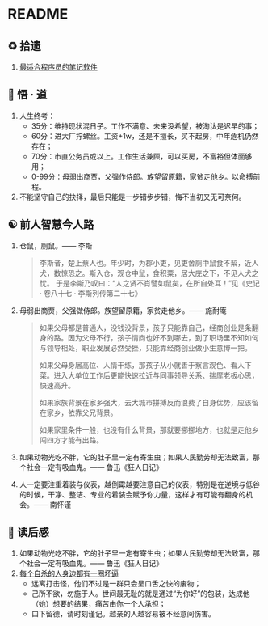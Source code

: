 # README

## ♻️ 拾遗

1. [最适合程序员的笔记软件](https://www.ruanyifeng.com/blog/2021/08/best-note-taking-software-for-programmers.html)

## 💬 悟 · 道

1. 人生终考：
   - 35分：维持现状混日子。工作不满意、未来没希望，被淘汰是迟早的事；
   - 60分：进大厂拧螺丝。工资+1w，还是不擅长，买不起房，中年危机仍然存在；
   - 70分：市直公务员或以上。工作生活兼顾，可以买房，不富裕但体面够用；
   - 0-99分：母弱出商贾，父强作侍郎。族望留原籍，家贫走他乡。以命搏前程。
1. 不能坚守自己的抉择，最后只能是一步错步步错，悔不当初又无可奈何。

## ☯️ 前人智慧今人路

1. 仓鼠，厕鼠。—— 李斯

   > 李斯者，楚上蔡人也。年少时，为郡小吏，见吏舍厕中鼠食不絜，近人犬，数惊恐之。斯入仓，观仓中鼠，食积粟，居大庑之下，不见人犬之忧。
   > 于是李斯乃叹曰：“人之贤不肖譬如鼠矣，在所自处耳！”见《史记 · 卷八十七 · 李斯列传第二十七》

1. 母弱出商贾，父强做侍郎。族望留原籍，家贫走他乡。—— 施耐庵

   > 如果父母都是普通人，没钱没背景，孩子只能靠自己，经商创业是条翻身的路。因为父母不行，孩子情商也好不到哪去，到了职场里不知如何与领导相处，职业发展必然受挫，只能靠经商创业做小生意博一把。
   >
   > 如果父母身居高位、人情干练，那孩子从小就善于察言观色、看人下菜。进入大单位工作后更能快速拉近与同事领导关系、揣摩老板心思，快速高升。
   >
   > 如果家族背景在家乡强大，去大城市拼搏反而浪费了自身优势，应该留在家乡，依靠父兄背景。
   >
   > 如果家里条件一般，也没有什么背景，那就要挪挪地方，也就是走他乡闯四方才能有出路。

1. 如果动物光吃不胖，它的肚子里一定有寄生虫；如果人民勤劳却无法致富，那个社会一定有吸血鬼。—— 鲁迅《狂人日记》
1. 人一定要注重着装与仪表，越倒霉越要注意自己的仪表，特别是在逆境与低谷的时候，干净、整洁、专业的着装会赋予你力量，这样才有可能有翻身的机会。—— 南怀谨

## 📖 读后感

1. 如果动物光吃不胖，它的肚子里一定有寄生虫；如果人民勤劳却无法致富，那个社会一定有吸血鬼。—— 鲁迅《狂人日记》
2. [每个自杀的人身边都有一圈坏逼](https://mp.weixin.qq.com/s/yzOR2J21tnKJHDBmD6lPRA)
   - 远离打击怪，他们不过是一群只会呈口舌之快的废物；
   - 己所不欲，勿施于人。世间最无耻的就是通过“为你好”的包装，达成他（她）想要的结果，痛苦由你一个人承担；
   - 口下留德，请时刻谨记。越亲的人越容易被不经意间伤害。
